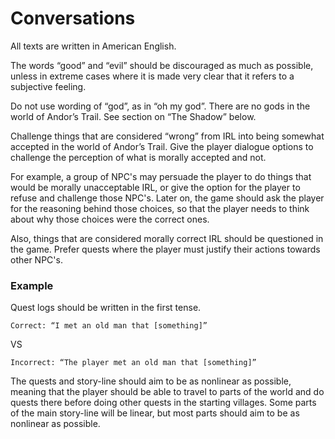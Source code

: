 # Conversations

All texts are written in American English.

The words “good” and “evil” should be discouraged as much as possible, unless in extreme cases where it is made very clear that it refers to a subjective feeling.

Do not use wording of “god”, as in “oh my god”. There are no gods in the world of Andor’s Trail. See section on “The Shadow” below.

Challenge things that are considered “wrong” from IRL into being somewhat accepted in the world of Andor’s Trail. Give the player dialogue options to challenge the perception of what is morally accepted and not.

For example, a group of NPC's may persuade the player to do things that would be morally unacceptable IRL, or give the option for the player to refuse and challenge those NPC's. Later on, the game should ask the player for the reasoning behind those choices, so that the player needs to think about why those choices were the correct ones.

Also, things that are considered morally correct IRL should be questioned in the game. Prefer quests where the player must justify their actions towards other NPC's.

### Example

Quest logs should be written in the first tense.

```text
Correct: “I met an old man that [something]”
```

VS

```text
Incorrect: “The player met an old man that [something]”
```

The quests and story-line should aim to be as nonlinear as possible, meaning that the player should be able to travel to parts of the world and do quests there before doing other quests in the starting villages. Some parts of the main story-line will be linear, but most parts should aim to be as nonlinear as possible.

